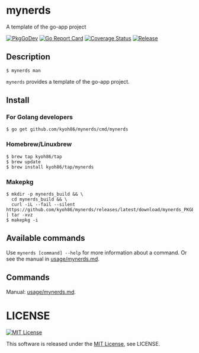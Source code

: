 # mynerds

A template of the go-app project

[![PkgGoDev](https://pkg.go.dev/badge/kyoh86/mynerds)](https://pkg.go.dev/kyoh86/mynerds)
[![Go Report Card](https://goreportcard.com/badge/github.com/kyoh86/mynerds)](https://goreportcard.com/report/github.com/kyoh86/mynerds)
[![Coverage Status](https://img.shields.io/codecov/c/github/kyoh86/mynerds.svg)](https://codecov.io/gh/kyoh86/mynerds)
[![Release](https://github.com/kyoh86/mynerds/workflows/Release/badge.svg)](https://github.com/kyoh86/mynerds/releases)

## Description

```console
$ mynerds man
```

`mynerds` provides a template of the go-app project.

## Install

### For Golang developers

```console
$ go get github.com/kyoh86/mynerds/cmd/mynerds
```

### Homebrew/Linuxbrew

```console
$ brew tap kyoh86/tap
$ brew update
$ brew install kyoh86/tap/mynerds
```

### Makepkg

```console
$ mkdir -p mynerds_build && \
  cd mynerds_build && \
  curl -iL --fail --silent https://github.com/kyoh86/mynerds/releases/latest/download/mynerds_PKGBUILD.tar.gz | tar -xvz
$ makepkg -i
```

## Available commands

Use `mynerds [command] --help` for more information about a command.
Or see the manual in [usage/mynerds.md](./usage/mynerds.md).

## Commands

Manual: [usage/mynerds.md](./usage/mynerds.md).

# LICENSE

[![MIT License](http://img.shields.io/badge/license-MIT-blue.svg)](http://www.opensource.org/licenses/MIT)

This software is released under the [MIT License](http://www.opensource.org/licenses/MIT), see LICENSE.
